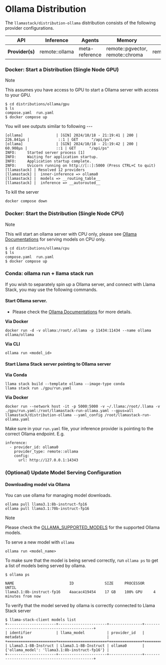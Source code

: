 # Ollama Distribution

The `llamastack/distribution-ollama` distribution consists of the following provider configurations.

| **API**         	| **Inference**  	| **Agents**     	| **Memory**                       	| **Safety**     	| **Telemetry**  	|
|-----------------	|----------------	|----------------	|----------------------------------	|----------------	|----------------	|
| **Provider(s)** 	| remote::ollama 	| meta-reference 	| remote::pgvector, remote::chroma 	| remote::ollama 	| meta-reference 	|


### Docker: Start a Distribution (Single Node GPU)

> [!NOTE]
> This assumes you have access to GPU to start a Ollama server with access to your GPU.

```
$ cd distributions/ollama/gpu
$ ls
compose.yaml  run.yaml
$ docker compose up
```

You will see outputs similar to following ---
```
[ollama]               | [GIN] 2024/10/18 - 21:19:41 | 200 |     226.841µs |             ::1 | GET      "/api/ps"
[ollama]               | [GIN] 2024/10/18 - 21:19:42 | 200 |      60.908µs |             ::1 | GET      "/api/ps"
INFO:     Started server process [1]
INFO:     Waiting for application startup.
INFO:     Application startup complete.
INFO:     Uvicorn running on http://[::]:5000 (Press CTRL+C to quit)
[llamastack] | Resolved 12 providers
[llamastack] |  inner-inference => ollama0
[llamastack] |  models => __routing_table__
[llamastack] |  inference => __autorouted__
```

To kill the server
```
docker compose down
```

### Docker: Start the Distribution (Single Node CPU)

> [!NOTE]
> This will start an ollama server with CPU only, please see [Ollama Documentations](https://github.com/ollama/ollama) for serving models on CPU only.

```
$ cd distributions/ollama/cpu
$ ls
compose.yaml  run.yaml
$ docker compose up
```

### Conda: ollama run + llama stack run

If you wish to separately spin up a Ollama server, and connect with Llama Stack, you may use the following commands.

#### Start Ollama server.
- Please check the [Ollama Documentations](https://github.com/ollama/ollama) for more details.

**Via Docker**
```
docker run -d -v ollama:/root/.ollama -p 11434:11434 --name ollama ollama/ollama
```

**Via CLI**
```
ollama run <model_id>
```

#### Start Llama Stack server pointing to Ollama server

**Via Conda**

```
llama stack build --template ollama --image-type conda
llama stack run ./gpu/run.yaml
```

**Via Docker**
```
docker run --network host -it -p 5000:5000 -v ~/.llama:/root/.llama -v ./gpu/run.yaml:/root/llamastack-run-ollama.yaml --gpus=all llamastack/distribution-ollama --yaml_config /root/llamastack-run-ollama.yaml
```

Make sure in your `run.yaml` file, your inference provider is pointing to the correct Ollama endpoint. E.g.
```
inference:
  - provider_id: ollama0
    provider_type: remote::ollama
    config:
      url: http://127.0.0.1:14343
```

### (Optional) Update Model Serving Configuration

#### Downloading model via Ollama

You can use ollama for managing model downloads.

```
ollama pull llama3.1:8b-instruct-fp16
ollama pull llama3.1:70b-instruct-fp16
```

> [!NOTE]
> Please check the [OLLAMA_SUPPORTED_MODELS](https://github.com/meta-llama/llama-stack/blob/main/llama_stack/providers.remote/inference/ollama/ollama.py) for the supported Ollama models.


To serve a new model with `ollama`
```
ollama run <model_name>
```

To make sure that the model is being served correctly, run `ollama ps` to get a list of models being served by ollama.
```
$ ollama ps

NAME                         ID              SIZE     PROCESSOR    UNTIL
llama3.1:8b-instruct-fp16    4aacac419454    17 GB    100% GPU     4 minutes from now
```

To verify that the model served by ollama is correctly connected to Llama Stack server
```
$ llama-stack-client models list
+----------------------+----------------------+---------------+-----------------------------------------------+
| identifier           | llama_model          | provider_id   | metadata                                      |
+======================+======================+===============+===============================================+
| Llama3.1-8B-Instruct | Llama3.1-8B-Instruct | ollama0       | {'ollama_model': 'llama3.1:8b-instruct-fp16'} |
+----------------------+----------------------+---------------+-----------------------------------------------+
```
